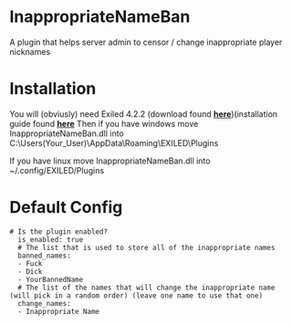 # InappropriateNameBan
A plugin that helps server admin to censor / change inappropriate player nicknames


# Installation
You will (obviusly) need Exiled 4.2.2 (download found [**here**](https://github.com/Exiled-Team/EXILED/releases))(installation guide found [**here**](https://github.com/Exiled-Team/EXILED#installation)
Then if you have windows move InappropriateNameBan.dll into C:\Users\(Your_User)\AppData\Roaming\EXILED\Plugins

If you have linux move InappropriateNameBan.dll into ~/.config/EXILED/Plugins

# Default Config
```
# Is the plugin enabled?
  is_enabled: true
  # The list that is used to store all of the inappropriate names
  banned_names:
  - Fuck
  - Dick
  - YourBannedName
  # The list of the names that will change the inappropriate name (will pick in a random order) (leave one name to use that one)
  change_names:
  - Inappropriate Name
  ```
